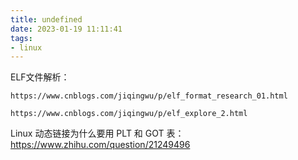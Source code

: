 ```yaml
---
title: undefined
date: 2023-01-19 11:11:41
tags:
- linux
---
```


ELF文件解析：

```
https://www.cnblogs.com/jiqingwu/p/elf_format_research_01.html

https://www.cnblogs.com/jiqingwu/p/elf_explore_2.html
```

Linux 动态链接为什么要用 PLT 和 GOT 表：https://www.zhihu.com/question/21249496

